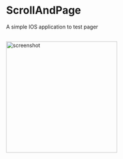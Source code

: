 # ScrollAndPage
A simple IOS application to test pager

<BR><img src="https://github.com/otiasj/Udemy/ScrollAndPage/<blob/master/docs/scrollpage.png" alt="screenshot" width="300">
